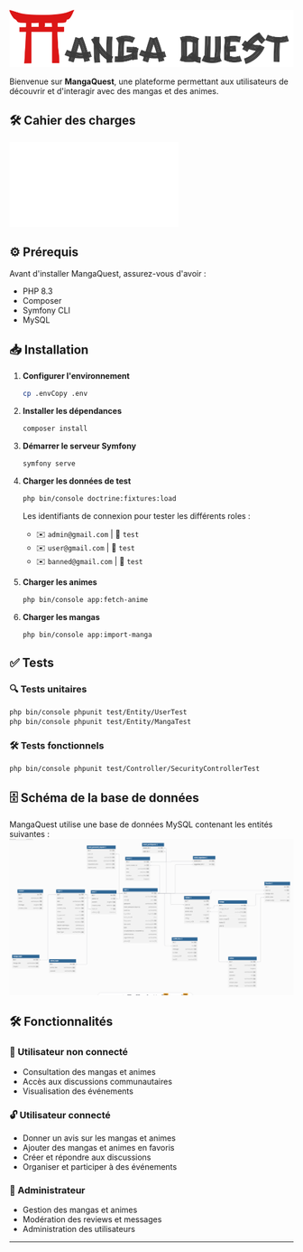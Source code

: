 ![MangaQuest Logo](public/images/logoNavbar.svg)

Bienvenue sur **MangaQuest**, une plateforme permettant aux utilisateurs de découvrir et d'interagir avec des mangas et des animes. 

## 🛠️ Cahier des charges

![Cahier des charges](./CDC.md)

## ⚙️ Prérequis

Avant d'installer MangaQuest, assurez-vous d'avoir :
- PHP 8.3
- Composer
- Symfony CLI
- MySQL

## 📥 Installation

1. **Configurer l'environnement**
   ```bash
   cp .envCopy .env
   ```

2. **Installer les dépendances**
   ```bash
   composer install
   ```

3. **Démarrer le serveur Symfony**
   ```bash
   symfony serve
   ```

4. **Charger les données de test**
   ```bash
   php bin/console doctrine:fixtures:load
   ```
   Les identifiants de connexion pour tester les différents roles :
   - ✉️ `admin@gmail.com` | 🔑 `test`
   - ✉️ `user@gmail.com` | 🔑 `test`
   - ✉️ `banned@gmail.com` | 🔑 `test`

5. **Charger les animes**
   ```bash
   php bin/console app:fetch-anime
   ```

6. **Charger les mangas**
   ```bash
   php bin/console app:import-manga
   ```

## ✅ Tests

### 🔍 Tests unitaires
```bash
php bin/console phpunit test/Entity/UserTest
php bin/console phpunit test/Entity/MangaTest
```

### 🛠 Tests fonctionnels
```bash
php bin/console phpunit test/Controller/SecurityControllerTest
```

## 🗄 Schéma de la base de données
MangaQuest utilise une base de données MySQL contenant les entités suivantes :
![schéma de la base de données](./db.png)

## 🛠 Fonctionnalités

### 👥 Utilisateur non connecté
- Consultation des mangas et animes
- Accès aux discussions communautaires
- Visualisation des événements

### 🔓 Utilisateur connecté
- Donner un avis sur les mangas et animes
- Ajouter des mangas et animes en favoris
- Créer et répondre aux discussions
- Organiser et participer à des événements

### 🔧 Administrateur
- Gestion des mangas et animes
- Modération des reviews et messages
- Administration des utilisateurs

---



